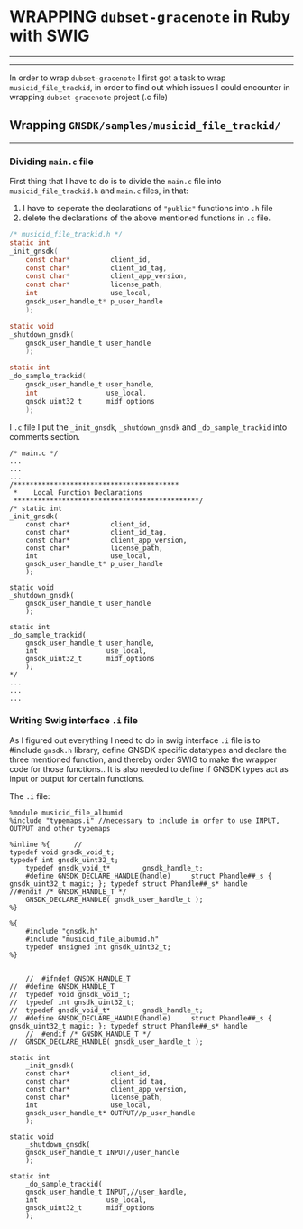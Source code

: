 # WRAPPING `dubset-gracenote` in Ruby with SWIG
-------

--------


In order to wrap `dubset-gracenote` I first got a task to wrap `musicid_file_trackid`, in order to find out which issues I could encounter in wrapping `dubset-gracenote` project (.c file)

## Wrapping `GNSDK/samples/musicid_file_trackid/`
------

### Dividing `main.c` file

First thing that I have to do is to divide the `main.c` file into `musicid_file_trackid.h` and `main.c` files, in that:
1. I have to seperate the declarations of `"public"` functions into `.h` file
2. delete the declarations of the above mentioned functions in `.c` file.

```c
/* musicid_file_trackid.h */
static int
_init_gnsdk(
	const char*          client_id,
	const char*          client_id_tag,
	const char*          client_app_version,
	const char*          license_path,
	int                  use_local,
	gnsdk_user_handle_t* p_user_handle
	);

static void
_shutdown_gnsdk(
	gnsdk_user_handle_t user_handle
	);

static int
_do_sample_trackid(
	gnsdk_user_handle_t user_handle,
	int                 use_local,
	gnsdk_uint32_t      midf_options
	);
```

I `.c` file I put the `_init_gnsdk`, `_shutdown_gnsdk` and `_do_sample_trackid` into comments section.
```
/* main.c */
...
...
...
/*****************************************
 *    Local Function Declarations
 **********************************************/
/* static int           
_init_gnsdk(
	const char*          client_id,
	const char*          client_id_tag,
	const char*          client_app_version,
	const char*          license_path,
	int                  use_local,
	gnsdk_user_handle_t* p_user_handle
	);

static void
_shutdown_gnsdk(
	gnsdk_user_handle_t user_handle
	);

static int
_do_sample_trackid(
	gnsdk_user_handle_t user_handle,
	int                 use_local,
	gnsdk_uint32_t      midf_options
	);
*/
...
...
...
```

### Writing Swig interface `.i` file

As I figured out everything I need to do in swig interface `.i` file is to #include `gnsdk.h` library, define GNSDK specific datatypes and declare the three mentioned function, and thereby order SWIG to make the wrapper code for those functions..
It is also needed to define if GNSDK types act as input or output for certain functions.

The `.i` file:

```i
%module musicid_file_albumid 
%include "typemaps.i" //necessary to include in orfer to use INPUT, OUTPUT and other typemaps

%inline %{      //
typedef void gnsdk_void_t;
typedef int gnsdk_uint32_t;
	typedef gnsdk_void_t*        gnsdk_handle_t;
	#define GNSDK_DECLARE_HANDLE(handle)     struct Phandle##_s { gnsdk_uint32_t magic; }; typedef struct Phandle##_s* handle
//#endif /* GNSDK_HANDLE_T */
	GNSDK_DECLARE_HANDLE( gnsdk_user_handle_t );
%}

%{
	#include "gnsdk.h"	
	#include "musicid_file_albumid.h"
	typedef unsigned int gnsdk_uint32_t;	
%}


	//  #ifndef GNSDK_HANDLE_T
//	#define GNSDK_HANDLE_T
//	typedef void gnsdk_void_t;
//	typedef int gnsdk_uint32_t;
//	typedef gnsdk_void_t*        gnsdk_handle_t;
//	#define GNSDK_DECLARE_HANDLE(handle)     struct Phandle##_s { gnsdk_uint32_t magic; }; typedef struct Phandle##_s* handle
	//  #endif /* GNSDK_HANDLE_T */
//	GNSDK_DECLARE_HANDLE( gnsdk_user_handle_t );

static int
	_init_gnsdk(
	const char*          client_id,
	const char*          client_id_tag,
	const char*          client_app_version,
	const char*          license_path,
	int                  use_local,
	gnsdk_user_handle_t* OUTPUT//p_user_handle
	);

static void
	_shutdown_gnsdk(
	gnsdk_user_handle_t INPUT//user_handle
	);

static int
	_do_sample_trackid(
	gnsdk_user_handle_t INPUT,//user_handle,
	int                 use_local,
	gnsdk_uint32_t      midf_options
	);

```



